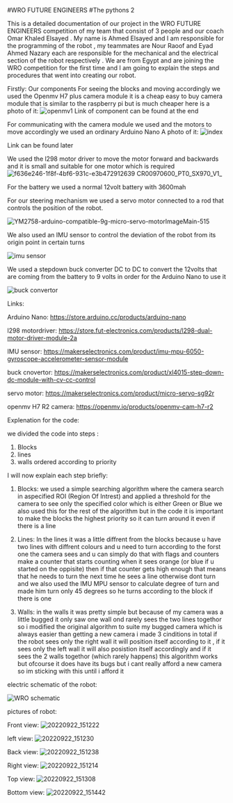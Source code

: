 #WRO FUTURE ENGINEERS
#The pythons 2 

This is a detailed documentation of our project in the WRO FUTURE ENGINEERS competition of my team that consist of 3 people and our coach Omar Khaled Elsayed . My name is Ahmed Elsayed and I am responsible for the programming of the robot , my teammates are Nour Raoof and Eyad Ahmed Nazary each are responsible for the mechanical and the electrical section of the robot respectively . We are from Egypt and are joining the WRO competition for the first time and I am going to explain the steps and procedures that went into creating our robot.

Firstly: Our components
For seeing the blocks and moving accordingly we used the Openmv H7 plus camera module it is a cheap easy to buy camera module that is similar to the raspberry pi but is much cheaper here is a photo of it:
![openmv1](https://user-images.githubusercontent.com/53234566/190664656-b2dc7a8f-ef66-465b-81c5-f77d46647ddd.jpg)
Link of component can be found at the end


For communicating with the camera module we used and the motors to move accordingly we used an ordinary Arduino Nano 
A photo of it:
![index](https://user-images.githubusercontent.com/53234566/190664654-73a4b632-6b9f-42ce-ab9c-55d61f8951d9.jpg)

Link can be found later



We used the l298 motor driver to move the motor forward and backwards and it is small and suitable for one motor which is required
![f636e246-1f8f-4bf6-931c-e3b472912639 __CR00970600_PT0_SX970_V1___](https://user-images.githubusercontent.com/53234566/190664635-2c49e76e-5c60-420d-9378-1c031fe2292c.jpg)





For the battery we used a normal 12volt battery with 3600mah

For our steering mechanism we used a servo motor connected to a rod that controls the position of the robot.



![YM2758-arduino-compatible-9g-micro-servo-motorImageMain-515](https://user-images.githubusercontent.com/53234566/190664667-5a128ea8-c32c-4e85-afb5-55801c2c1afe.jpg) 


We also used an IMU sensor to control the deviation of the robot from its origin point in certain turns 


![imu sensor](https://user-images.githubusercontent.com/53234566/190664649-3865e52b-9e65-4574-ab5f-0e2042d5aea7.jpg) 


We used a stepdown buck converter DC to DC to convert the 12volts that are coming from the battery to 9 volts in order for the Arduino Nano to use it


![buck convertor](https://user-images.githubusercontent.com/53234566/190664628-ebff8b66-d8b5-4184-9526-bde0ec09e846.jpg)


Links:

Arduino Nano:
https://store.arduino.cc/products/arduino-nano

l298 motordriver:
https://store.fut-electronics.com/products/l298-dual-motor-driver-module-2a

IMU sensor:
https://makerselectronics.com/product/imu-mpu-6050-gyroscope-accelerometer-sensor-module

buck cnovertor:
https://makerselectronics.com/product/xl4015-step-down-dc-module-with-cv-cc-control

servo motor:
https://makerselectronics.com/product/micro-servo-sg92r

openmv H7 R2 camera:
https://openmv.io/products/openmv-cam-h7-r2
 

Explenation for the code:

we divided the code into steps :
1. Blocks
2. lines
3. walls
ordered according to priority

I will now explain each step briefly:

1. Blocks:
we used a simple searching algorithm where the camera search in aspecified ROI (Region Of Intrest)
and applied a threshold for the camera to see only the specified color which is either Green or Blue we also used this for the rest of the algorithm
but in the code it is important to make the blocks the highest priority so it can turn around it even if there is a line

2. Lines:
In the lines it was a little diffrent from the blocks because u have two lines with diffrent colours and u need to turn according to the forst one the camera sees and u can simply do that with flags and counters make a counter that starts counting when it sees orange (or blue if u started on the oppisite)
then if that counter gets high enough that means that he needs to turn the next time he sees a line otherwise dont turn and we also used the IMU MPU sensor to calculate degree of turn and made him turn only 45 degrees so he turns according to the block if there is one

3. Walls:
in the walls it was pretty simple but because of my camera was a little bugged it only saw one wall ond rarely sees the two lines togethor so i modified the 
original algorithm to suite my bugged camera which is always easier than getting a new camera i made 3 cinditions in total if the robot sees only the right wall it will position itself according to it , if it sees only the left wall it will also posistion itself accordingly  and if it sees the 2 walls togethor
(which rarely happens) this algorithm works but ofcourse it does have its bugs but i cant really afford a new camera so im sticking with this until i afford it

electric schematic of the robot:

![WRO schematic](https://user-images.githubusercontent.com/53234566/191744019-a79c87a5-899a-4dea-8a62-5bf5a44dc9ad.png)


pictures of robot:

Front view:
![20220922_151222](https://user-images.githubusercontent.com/53234566/191758058-3cbd28ec-5724-4a01-979f-55adad4fea03.jpg)

left view:
![20220922_151230](https://user-images.githubusercontent.com/53234566/191758571-ab9573af-a859-4f47-8eb2-d29ef0bdb196.jpg)

Back view:
![20220922_151238](https://user-images.githubusercontent.com/53234566/191759400-ccd105cb-362a-457c-8fb2-9538c3bfe891.jpg)

Right view:
![20220922_151214](https://user-images.githubusercontent.com/53234566/191759758-44a14a42-e6a3-4a12-971a-a43b15dc9b1d.jpg)

Top view:
![20220922_151308](https://user-images.githubusercontent.com/53234566/191760222-13e0ce86-7adc-4e3d-9656-cb318bbffb24.jpg)

Bottom view:
![20220922_151442](https://user-images.githubusercontent.com/53234566/191760910-aeb3f4a3-2be7-41a6-9fe4-b565a072f535.jpg)

